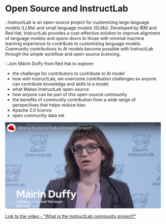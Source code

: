 # Open Source and InstructLab

:bulb:InstructLab is an open-source project for customizing large language models (LLMs) and small language models (SLMs). Developed by IBM and Red Hat, InstructLab provides a cost-effective solution to improve alignment of language models and opens doors to those with minimal machine learning experience to contribute to customizing language models.  Community contributions to AI models become possible with InstructLab through the simple workflow and open-source licencing. 

:bulb:Join Máirín Duffy from Red Hat to explore:
- the challenge for contributors to contribute to AI model 
- how with InstructLab, we overcome contribution challenges so anyone can contribute knowledge and skills to a model
- what Makes InstructLab open-source
- how anyone can be part of this open-source community
- the benefits of community contribution from a wide range of perspectives that helps reduce bias
- Apache 2.0 licence
- open community data set

![Open Source and InstructLab](graphics/opensource.png)

[Link to the video - "What is the InstructLab community project?"](https://youtu.be/CnHBjDfiWjo?si=YqxxTklqMrNeiFFG)